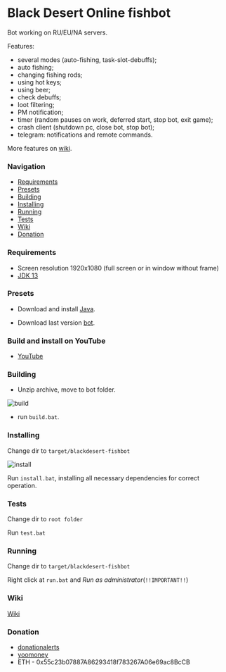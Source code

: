 # Black Desert Online fishbot
 
 Bot working on RU/EU/NA servers.
 
 Features:

- several modes (auto-fishing, task-slot-debuffs);
- auto fishing;
- changing fishing rods;
- using hot keys;
- using beer;
- check debuffs;
- loot filtering;
- PM notification;
- timer (random pauses on work, deferred start, stop bot, exit game);
- crash client (shutdown pc, close bot, stop bot);
- telegram: notifications and remote commands.

More features on [wiki](https://github.com/Symb1OS/blackdesert-fishbot/wiki).


### Navigation

- [Requirements](#requirements)
- [Presets](#presets)
- [Building](#building)
- [Installing](#installing)
- [Running](#running)
- [Tests](#tests)
- [Wiki](#wiki)
- [Donation](#donation)


### Requirements

- Screen resolution 1920x1080 (full screen or in window without frame)
- [JDK 13](https://www.oracle.com/technetwork/java/javase/downloads/jdk13-downloads-5672538.html)


### Presets

- Download and install [Java](https://jdk.java.net/java-se-ri/13).

- Download last version [bot](https://github.com/Symb1OS/blackdesert-fishbot/releases/latest).


### Build and install on YouTube
- [YouTube](https://youtu.be/de7OafXbMfk)


### Building
- Unzip archive, move to bot folder.

![build](https://github.com/Symb1OS/blackdesert-fishbot/blob/master/docs/build.png)

- run `build.bat`.


### Installing

Change dir to `target/blackdesert-fishbot`

![install](https://github.com/Symb1OS/blackdesert-fishbot/blob/master/docs/install.png)

Run `install.bat`, installing all necessary dependencies for correct operation.


### Tests
Change dir to `root folder`

Run `test.bat`

### Running
Change dir to `target/blackdesert-fishbot`


Right click at `run.bat` and *Run as administrator*(`!!IMPORTANT!!`)

### Wiki
[Wiki](https://github.com/Symb1OS/blackdesert-fishbot/wiki)


### Donation
- [donationalerts](https://www.donationalerts.com/r/symb1os)
- [yoomoney](https://yoomoney.ru/to/410014569437812)
- ETH - 0x55c23b07887A86293418f783267A06e69ac8BcCB